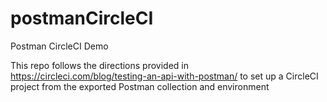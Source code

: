 # postmanCircleCI
Postman CircleCI Demo

This repo follows the directions provided in https://circleci.com/blog/testing-an-api-with-postman/ to set up a CircleCI project from the exported Postman collection and environment

